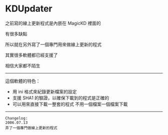 KDUpdater
=========

之前寫的線上更新程式是內嵌在 MagicKD 裡面的

有很多缺點

所以就在另外寫了一個專門用來做線上更新的程式

其實很多軟體都已經支援了

相信大家都不陌生

---

這個軟體的特色：
* 用 ini 格式來紀錄更新檔案的設定
* 支援 SHA1 的驗證，以確保下載到的程式是正確的
* 可以用來直接下載一整套的程式
  不用一個檔案一個檔案下載

---

	Changelog:
	2006.07.13
	弄了一個專門做線上更新的程式

